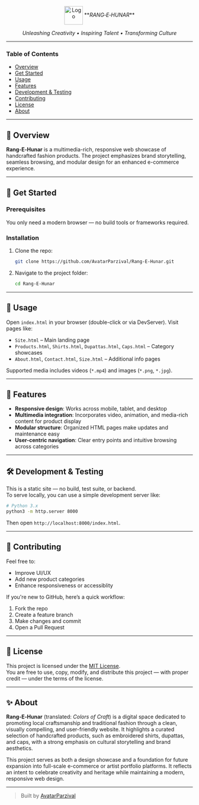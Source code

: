 <div align="center">
  
  <img src="logo.png" alt="Logo" width="50" style="vertical-align: middle;">
  **<i>RANG‑E‑HUNAR</i>**
  
  *Unleashing Creativity • Inspiring Talent • Transforming Culture*
</div>



---

### Table of Contents  
- [Overview](#-overview)  
- [Get Started](#-get-started)  
- [Usage](#-usage)  
- [Features](#-features)  
- [Development & Testing](#-development--testing)  
- [Contributing](#-contributing)  
- [License](#-license)  
- [About](#-about)

---

## 🎨 Overview  
**Rang‑E‑Hunar** is a multimedia-rich, responsive web showcase of handcrafted fashion products. The project emphasizes brand storytelling, seamless browsing, and modular design for an enhanced e-commerce experience.

---

## 🚀 Get Started

### Prerequisites  
You only need a modern browser — no build tools or frameworks required.

### Installation  
1. Clone the repo:  
   ```bash
   git clone https://github.com/AvatarParzival/Rang-E-Hunar.git
   ```  
2. Navigate to the project folder:  
   ```bash
   cd Rang-E-Hunar
   ```

---

## 🧩 Usage  
Open `index.html` in your browser (double-click or via DevServer). Visit pages like:
- `Site.html` – Main landing page  
- `Products.html`, `Shirts.html`, `Dupattas.html`, `Caps.html` – Category showcases  
- `About.html`, `Contact.html`, `Size.html` – Additional info pages  

Supported media includes videos (`*.mp4`) and images (`*.png`, `*.jpg`).

---

## 📱 Features  
- **Responsive design**: Works across mobile, tablet, and desktop  
- **Multimedia integration**: Incorporates video, animation, and media-rich content for product display  
- **Modular structure**: Organized HTML pages make updates and maintenance easy  
- **User-centric navigation**: Clear entry points and intuitive browsing across categories

---

## 🛠️ Development & Testing  
This is a static site — no build, test suite, or backend.  
To serve locally, you can use a simple development server like:

```bash
# Python 3.x
python3 -m http.server 8000
```

Then open `http://localhost:8000/index.html`.

---

## 👥 Contributing  
Feel free to:  
- Improve UI/UX  
- Add new product categories  
- Enhance responsiveness or accessiblity  

If you're new to GitHub, here’s a quick workflow:
1. Fork the repo  
2. Create a feature branch  
3. Make changes and commit  
4. Open a Pull Request

---

## 📄 License  

This project is licensed under the [MIT License](./LICENSE).  
You are free to use, copy, modify, and distribute this project — with proper credit — under the terms of the license.


---

## ✨ About

**Rang‑E‑Hunar** (translated: *Colors of Craft*) is a digital space dedicated to promoting local craftsmanship and traditional fashion through a clean, visually compelling, and user-friendly website. It highlights a curated selection of handcrafted products, such as embroidered shirts, dupattas, and caps, with a strong emphasis on cultural storytelling and brand aesthetics.

This project serves as both a design showcase and a foundation for future expansion into full-scale e-commerce or artist portfolio platforms. It reflects an intent to celebrate creativity and heritage while maintaining a modern, responsive web design.


---

> Built by [AvatarParzival](https://github.com/AvatarParzival)

